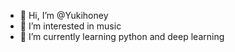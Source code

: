 - 👋 Hi, I’m @Yukihoney
- 👀 I’m interested in music
- 🌱 I’m currently learning python and deep learning


<!---
Yukihoney/Yukihoney is a ✨ special ✨ repository because its `README.md` (this file) appears on your GitHub profile.
You can click the Preview link to take a look at your changes.
--->
